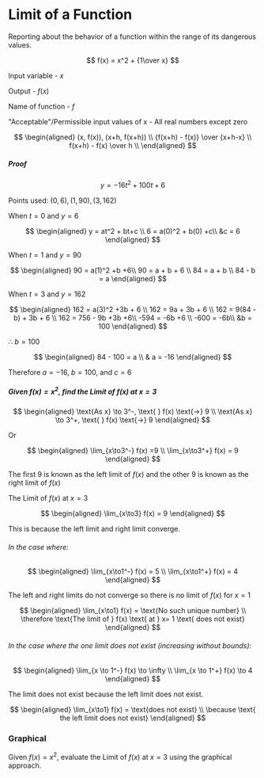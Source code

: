 # Limit of a Function

Reporting about the behavior of a function within the range of its dangerous values.

$$
f(x) = x^2 + {1\over x}
$$

Input variable - $x$

Output - $f(x)$

Name of function - $f$

"Acceptable"/Permissible input values of x - All real numbers except zero

$$
\begin{aligned}
(x, f(x)), (x+h, f(x+h)) \\
{f(x+h) - f(x)} \over {x+h-x} \\
f(x+h) - f(x) \over h \\
\end{aligned}
$$


##### Proof

$$
y= -16t^2+100t+6
$$

Points used:
$(0,6),(1, 90),(3, 162)$

When $t=0$ and $y=6$

$$
\begin{aligned}
y = at^2 + bt+c \\
6 = a(0)^2 + b(0) +c\\
&c = 6
\end{aligned}
$$

When $t=1$ and $y=90$

$$
\begin{aligned}
90 = a(1)^2 +b +6\\
90 = a + b + 6 \\
84 = a + b \\
84 - b = a
\end{aligned}
$$

When $t=3$ and $y=162$

$$
\begin{aligned}
162 = a(3)^2 +3b + 6 \\
162 = 9a + 3b + 6 \\
162 = 9(84 - b) + 3b + 6 \\
162 = 756 - 9b +3b +6\\
-594 = -6b +6 \\
-600 = -6b\\
&b = 100
\end{aligned}
$$

$\therefore$ $b = 100$

$$
\begin{aligned}
84 - 100 = a \\
& a = -16
\end{aligned}
$$

Therefore $a=-16$, $b=100$, and $c=6$

##### Given $f(x) = x^2$, find the Limit of $f(x)$ at $x=3$

$$
\begin{aligned}
\text{As x} \to 3^-, \text{ } f(x) \text{->} 9 \\
\text{As x} \to 3^+, \text{ } f(x) \text{->} 9
\end{aligned}
$$

Or

$$
\begin{aligned}
\lim_{x\to3^-} f(x) =9 \\
\lim_{x\to3^+} f(x) = 9
\end{aligned}
$$

The first $9$ is known as the left limit of $f(x)$ and the other $9$ is known as the right limit of $f(x)$

The Limit of $f(x)$ at $x=3$

$$
\begin{aligned}
\lim_{x\to3} f(x) = 9
\end{aligned}
$$

This is because the left limit and right limit converge.

###### In the case where:

$$
\begin{aligned}
\lim_{x\to1^-} f(x) = 5 \\
\lim_{x\to1^+} f(x) = 4
\end{aligned}
$$

The left and right limits do not converge so there is no limit of $f(x)$ for $x = 1$

$$
\begin{aligned}
\lim_{x\to1} f(x) = \text{No such unique number} \\
\therefore \text{The limit of } f(x) \text{ at } x= 1 \text{ does not exist}
\end{aligned}
$$

###### In the case where the one limit does not exist (increasing without bounds):

$$
\begin{aligned}
\lim_{x \to 1^-} f(x) \to \infty \\
\lim_{x \to 1^+} f(x) \to 4
\end{aligned}
$$

The limit does not exist because the left limit does not exist.

$$
\begin{aligned}
\lim_{x\to1} f(x) = \text{does not exist} \\
\because \text{ the left limit does not exist}
\end{aligned}
$$

### Graphical

Given $f(x) = x^2$, evaluate the Limit of $f(x)$ at $x=3$ using the graphical approach.
